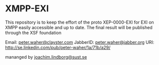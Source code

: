 XMPP-EXI
========

This repository is to keep the effort of the proto XEP-0000-EXI for EXI on XMPP easily accessible and up to date.
The final result will be published through the XSF foundation 

Email: peter.waher@clayster.com
JabberID: peter.waher@jabber.org
URI: http://se.linkedin.com/pub/peter-waher/1a/71b/a29/

mananged by joachim.lindborg@sust.se